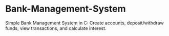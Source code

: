 # Bank-Management-System
Simple Bank Management System in C: Create accounts, deposit/withdraw funds, view transactions, and calculate interest.
